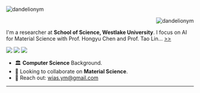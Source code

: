 <p align="left" width=60> <img src="https://komarev.com/ghpvc/?username=dandelionym&label=Profile%20views&color=0e75b6&style=flat" alt="dandelionym" /> </p>

<p>&nbsp;<img align="right" src="https://github-readme-stats.vercel.app/api?username=dandelionym&show_icons=true&locale=en" alt="dandelionym" /></p>

I'm a researcher at **School of Science, Westlake University**. I focus on AI for Material Science with Prof. Hongyu Chen and Prof. Tao Lin... [>>](https://dandelionym.github.io/)


<span> 
<img src="https://img.shields.io/badge/Python-100%25-blue" />
<img src="https://img.shields.io/badge/FullStack-100%25-yellow" />
<img src="https://img.shields.io/badge/PyTorch-100%25-red" />
</span>


- 🏛️ **Computer Science** Background.
- 🤝 Looking to collaborate on **Material Science**.
- 📧 Reach out: wias.ym@gmail.com

---



<!--
---



<h3 align="left">Support:</h3>
<p><a href="https://ko-fi.com/Latté"> <img align="left" src="https://cdn.ko-fi.com/cdn/kofi3.png?v=3" height="50" width="210" alt="Latté" /></a></p><br>







**Dandelionym/Dandelionym** is a ✨ _special_ ✨ repository because its `README.md` (this file) appears on your GitHub profile.

Here are some ideas to get you started:

- 🔭 I’m currently working on ...
- 🌱 I’m currently learning ...
- 👯 I’m looking to collaborate on ...
- 🤔 I’m looking for help with ...
- 💬 Ask me about ...
- 📫 How to reach me: ...
- 😄 Pronouns: ...
- ⚡ Fun fact: ...
-->
